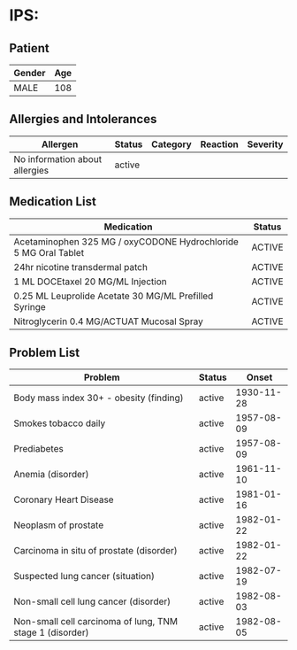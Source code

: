 # IPS:

## Patient

|Gender|Age|
|---|---|
|MALE|108|

## Allergies and Intolerances

|Allergen|Status|Category|Reaction|Severity|
|---|---|---|---|---|
|No information about allergies|active||||

## Medication List

|Medication|Status|
|---|---|
|Acetaminophen 325 MG / oxyCODONE Hydrochloride 5 MG Oral Tablet|ACTIVE|
|24hr nicotine transdermal patch|ACTIVE|
|1 ML DOCEtaxel 20 MG/ML Injection|ACTIVE|
|0.25 ML Leuprolide Acetate 30 MG/ML Prefilled Syringe|ACTIVE|
|Nitroglycerin 0.4 MG/ACTUAT Mucosal Spray|ACTIVE|

## Problem List

|Problem|Status|Onset|
|---|---|---|
|Body mass index 30+ - obesity (finding)|active|1930-11-28|
|Smokes tobacco daily|active|1957-08-09|
|Prediabetes|active|1957-08-09|
|Anemia (disorder)|active|1961-11-10|
|Coronary Heart Disease|active|1981-01-16|
|Neoplasm of prostate|active|1982-01-22|
|Carcinoma in situ of prostate (disorder)|active|1982-01-22|
|Suspected lung cancer (situation)|active|1982-07-19|
|Non-small cell lung cancer (disorder)|active|1982-08-03|
|Non-small cell carcinoma of lung, TNM stage 1 (disorder)|active|1982-08-05|
